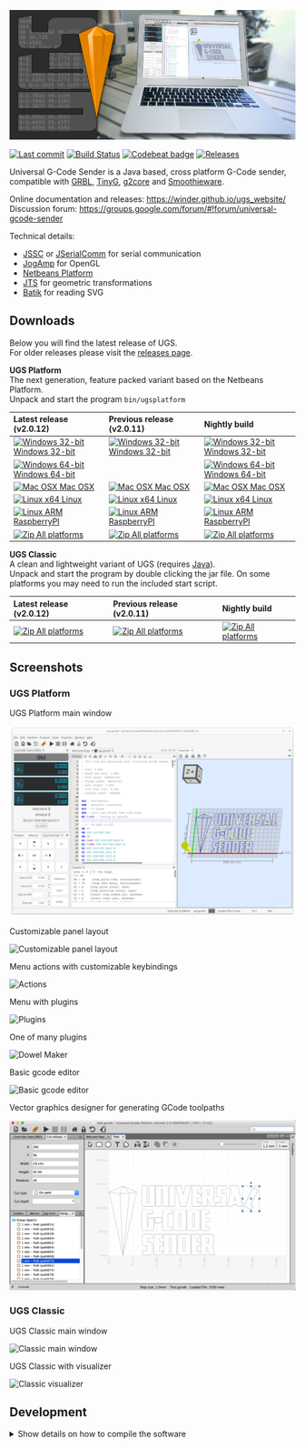 ![Universal G-Code Sender](https://github.com/winder/Universal-G-Code-Sender/raw/master/pictures/ugs_header.png "UGS Splash Image")


[![Last commit](https://img.shields.io/github/last-commit/winder/Universal-G-Code-Sender.svg?maxAge=1800)](https://github.com/winder/Universal-G-Code-Sender/commits/master)
[![Build Status](https://app.travis-ci.com/winder/Universal-G-Code-Sender.svg?branch=master)](https://app.travis-ci.com/github/winder/Universal-G-Code-Sender)
[![Codebeat badge](https://codebeat.co/badges/48cc1265-2f6b-4163-8a8a-964acc073100)](https://codebeat.co/projects/github-com-winder-universal-g-code-sender-master)
[![Releases](https://img.shields.io/github/v/release/winder/Universal-G-Code-Sender)](https://github.com/winder/Universal-G-Code-Sender/releases)

Universal G-Code Sender is a Java based, cross platform G-Code sender, compatible with [GRBL](https://github.com/gnea/grbl/), [TinyG](https://github.com/synthetos/TinyG), [g2core](https://github.com/synthetos/g2) and [Smoothieware](http://smoothieware.org/).

Online documentation and releases: https://winder.github.io/ugs_website/<br/>
Discussion forum: https://groups.google.com/forum/#!forum/universal-gcode-sender

Technical details:

* [JSSC](https://github.com/scream3r/java-simple-serial-connector) or [JSerialComm](https://github.com/Fazecast/jSerialComm) for serial communication
* [JogAmp](https://jogamp.org/) for OpenGL
* [Netbeans Platform](https://netbeans.org/features/platform/)
* [JTS](https://github.com/locationtech/jts) for geometric transformations
* [Batik](https://xmlgraphics.apache.org/batik/) for reading SVG

## Downloads
Below you will find the latest release of UGS.<br/> For older releases please visit the [releases page](https://github.com/winder/Universal-G-Code-Sender/releases).

**UGS Platform**<br>
The next generation, feature packed variant based on the Netbeans Platform.<br>
Unpack and start the program ```bin/ugsplatform```


| Latest release (v2.0.12) | Previous release (v2.0.11) | Nightly build |
|:-------------------------|:---------------------------|:--------------|
| [![Windows 32-bit](pictures/os_windows.png) Windows 32-bit](https://github.com/winder/Universal-G-Code-Sender/releases/download/v2.0.12/ugs-platform-app-win.zip)    | [![Windows 32-bit](pictures/os_windows.png) Windows 32-bit](https://github.com/winder/Universal-G-Code-Sender/releases/download/v2.0.11/win-ugs-platform-app-2.0.11.zip)  | [![Windows 32-bit](pictures/os_windows.png) Windows 32-bit](https://github.com/winder/Universal-G-Code-Sender/releases/download/nightly/win-ugs-platform-app-2.0-SNAPSHOT.zip)  |
| [![Windows 64-bit](pictures/os_windows.png) Windows 64-bit](https://github.com/winder/Universal-G-Code-Sender/releases/download/v2.0.12/ugs-platform-app-win64.zip)  |                                                                                                                                                                           | [![Windows 64-bit](pictures/os_windows.png) Windows 64-bit](https://github.com/winder/Universal-G-Code-Sender/releases/download/nightly/win64-ugs-platform-app-2.0-SNAPSHOT.zip)  |
| [![Mac OSX](pictures/os_mac.png) Mac OSX](https://github.com/winder/Universal-G-Code-Sender/releases/download/v2.0.12/ugs-platform-app-ios.dmg)                      | [![Mac OSX](pictures/os_mac.png) Mac OSX](https://github.com/winder/Universal-G-Code-Sender/releases/download/v2.0.11/ios-ugs-platform-app-2.0.11.dmg)                    | [![Mac OSX](pictures/os_mac.png) Mac OSX](https://github.com/winder/Universal-G-Code-Sender/releases/download/nightly/ios-ugs-platform-app-2.0-SNAPSHOT.dmg) |
| [![Linux x64](pictures/os_linux.png) Linux](https://github.com/winder/Universal-G-Code-Sender/releases/download/v2.0.12/ugs-platform-app-linux.tar.gz)               | [![Linux x64](pictures/os_linux.png) Linux](https://github.com/winder/Universal-G-Code-Sender/releases/download/v2.0.11/linux-ugs-platform-app-2.0.11.tar.gz)             | [![Linux x64](pictures/os_linux.png) Linux](https://github.com/winder/Universal-G-Code-Sender/releases/download/nightly/linux-ugs-platform-app-2.0-SNAPSHOT.tar.gz) |
| [![Linux ARM](pictures/os_linux_arm.png) RaspberryPI](https://github.com/winder/Universal-G-Code-Sender/releases/download/v2.0.12/ugs-platform-app-pi.tar.gz)        | [![Linux ARM](pictures/os_linux_arm.png) RaspberryPI](https://github.com/winder/Universal-G-Code-Sender/releases/download/v2.0.11/pi-ugs-platform-app-2.0.11.tar.gz)      | [![Linux ARM](pictures/os_linux_arm.png) RaspberryPI](https://github.com/winder/Universal-G-Code-Sender/releases/download/nightly/pi-ugs-platform-app-2.0-SNAPSHOT.tar.gz) |
| [![Zip](pictures/zip.png) All platforms](https://github.com/winder/Universal-G-Code-Sender/releases/download/v2.0.12/ugs-platform-app.zip)                           | [![Zip](pictures/zip.png) All platforms](https://github.com/winder/Universal-G-Code-Sender/releases/download/v2.0.11/ugs-platform-app-2.0.11.zip)                         | [![Zip](pictures/zip.png) All platforms](https://github.com/winder/Universal-G-Code-Sender/releases/download/nightly/ugs-platform-app-2.0-SNAPSHOT.zip) |

**UGS Classic**<br>
A clean and lightweight variant of UGS (requires [Java](https://java.com/en/download/manual.jsp)). <br>
Unpack and start the program by double clicking the jar file. On some platforms you may need to run the included start script. <br>

| Latest release (v2.0.12) | Previous release (v2.0.11) | Nightly build  |
|:---------------|:---------------|:--------------|
| [![Zip](pictures/zip.png) All platforms](https://github.com/winder/Universal-G-Code-Sender/releases/download/v2.0.12/UniversalGcodeSender.zip) | [![Zip](pictures/zip.png) All platforms](https://github.com/winder/Universal-G-Code-Sender/releases/download/v2.0.11/ugs-classic-2.0.11.zip) | [![Zip](pictures/zip.png) All platforms](https://github.com/winder/Universal-G-Code-Sender/releases/download/nightly/UniversalGcodeSender.zip) |

## Screenshots

### UGS Platform

UGS Platform main window

![UGS Platform](https://github.com/winder/Universal-G-Code-Sender/raw/master/pictures/2.0_platform_ugs_platform.png "UGS Platform")

Customizable panel layout

![Customizable panel layout](https://github.com/winder/Universal-G-Code-Sender/raw/master/pictures/2.0_platform_customizable_panels.png "Customizable panel layout")

Menu actions with customizable keybindings

![Actions](https://github.com/winder/Universal-G-Code-Sender/raw/master/pictures/2.0_platform_actions_menu.png "Actions")

Menu with plugins

![Plugins](https://github.com/winder/Universal-G-Code-Sender/raw/master/pictures/2.0_platform_plugins_menu.png "Plugins")

One of many plugins

![Dowel Maker](https://github.com/winder/Universal-G-Code-Sender/raw/master/pictures/2.0_platform_dowel_maker_plugin.png "Dowel maker plugin")

Basic gcode editor

![Basic gcode editor](https://github.com/winder/Universal-G-Code-Sender/raw/master/pictures/2.0_platform_editor.png "Basic gcode editor")

Vector graphics designer for generating GCode toolpaths

![Designer](https://github.com/winder/Universal-G-Code-Sender/raw/master/pictures/2.0_platform_designer.png "Basic gcode editor")


### UGS Classic

UGS Classic main window

![Classic main window](https://winder.github.io/ugs_website/img/screenshots/finished.png)

UGS Classic with visualizer

![Classic visualizer](https://winder.github.io/ugs_website/img/screenshots/visualizer.png)


## Development
<details><summary>Show details on how to compile the software</summary>
<p>

For development we use [Maven](http://maven.apache.org) and [Java](https://github.com/AdoptOpenJDK/openjdk13-binaries/releases/tag/jdk-13.0.1%2B9) for compiling. We rely on a specific version of Java 13.0.1-9 is needed due to compatibility issues with a library we depend on.

#### Compiling and starting the application

UGS Classic: 
```bash
mvn install
mvn exec:java -Dexec.mainClass="com.willwinder.universalgcodesender.MainWindow" -pl ugs-core
```

UGS Platform: 
```bash
mvn install
mvn nbm:run-platform -pl ugs-platform/application
```


#### Execute all tests

```bash
mvn test
```


#### Building the self-executing JAR

```bash
mvn install
mvn package -pl ugs-classic
```


#### Build a UniversalGcodeSender.zip release file

```bash
mvn package -pl ugs-classic assembly:assembly
```

#### Develop via IntelliJ

If you are more used to IntelliJ, you can also build, run and debug it there.

- Run  `mvn nbm:run-platform -pl ugs-platform/application` once via terminal to build everything
- Import the Source, `File` -> `New` -> `Project from existing Sources`
- Setup a new "Run Configuration", `Java Application`, with following settings:
  - Main Class: `org.netbeans.Main`
  - VM Options: `-Dnetbeans.user=$ProjectFileDir$/ugs-platform/application/target/userdir -Dnetbeans.home=$ProjectFileDir$/ugs-platform/application/target/ugsplatform/platform -Dnetbeans.logger.console=true -Dnetbeans.indexing.noFileRefresh=true -Dnetbeans.dirs="$ProjectFileDir$/ugs-platform/application/target/ugsplatform/ugsplatform:$ProjectFileDir$/ugs-platform/application/target/ugsplatform/platform:$ProjectFileDir$/ugs-platform/application/target/ugsplatform/ide:$ProjectFileDir$/ugs-platform/application/target/ugsplatform/extra:$ProjectFileDir$/ugs-platform/application/target/ugsplatform/java"`
  - Program arguments: `--branding ugsplatform`
  - Working dir: `$ProjectFileDir$`
  - Use classpath of module: `ugs-platform-app` 
- There is a [runConfiguration](.idea/runConfigurations/UGS_Platform.xml) in the repository, which should be available after importing the project

</p>
</details>
